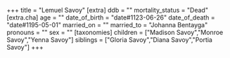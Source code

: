 +++
title = "Lemuel Savoy"
[extra]
ddb = ""
mortality_status = "Dead"
[extra.cha]
age = ""
date_of_birth = "date#1123-06-26"
date_of_death = "date#1195-05-01"
married_on = ""
married_to = "Johanna Bentayga"
pronouns = ""
sex = ""
[taxonomies]
children = ["Madison Savoy","Monroe Savoy","Yenna Savoy"]
siblings = ["Gloria Savoy","Diana Savoy","Portia Savoy"]
+++

